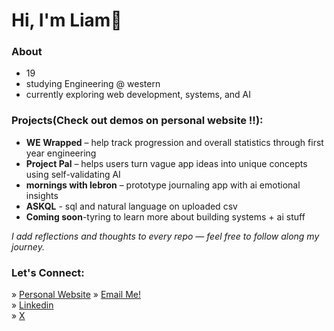 # Hi, I'm Liam👋
### About 
- 19 
- studying Engineering @ western
- currently exploring web development, systems, and AI

### Projects(Check out demos on personal website !!):
- **WE Wrapped** – help track progression and overall statistics through first year engineering 
- **Project Pal** – helps users turn vague app ideas into unique concepts using self-validating AI
- **mornings with lebron** – prototype journaling app with ai emotional insights
- **ASKQL** - sql and natural language on uploaded csv
- **Coming soon**-tyring to learn more about building systems + ai stuff 
  
*I add reflections and thoughts to every repo — feel free to follow along my journey.*

### Let's Connect:
» [Personal Website](https://liamma.com) 
» [Email Me!](mailto:liam.jbr.ma@gmail.com)  
» [Linkedin](https://www.linkedin.com/in/liam-tl)  
» [X](https://x.com/LiamMa6_)  


